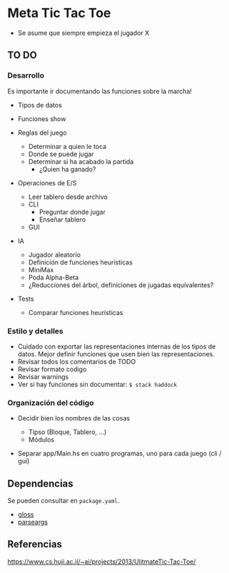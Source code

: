 Meta Tic Tac Toe
================
- Se asume que siempre empieza el jugador X

TO DO
-----

### Desarrollo
Es importante ir documentando las funciones sobre la marcha!

- Tipos de datos
- Funciones show
- Reglas del juego
  - Determinar a quien le toca
  - Donde se puede jugar
  - Determinar si ha acabado la partida
    - ¿Quien ha ganado?

- Operaciones de E/S
    - Leer tablero desde archivo
    - CLI
        - Preguntar donde jugar
        - Enseñar tablero
    - GUI

- IA
    - Jugador aleatorio
    - Definición de funciones heurísticas
    - MiniMax
    - Poda Alpha-Beta
    - ¿Reducciones del árbol, definiciones de jugadas equivalentes?

- Tests
    - Comparar funciones heurísticas

### Estilo y detalles
- Cuidado con exportar las representaciones internas de los tipos de datos. Mejor definir funciones que usen bien las representaciones.
- Revisar todos los comentarios de TODO
- Revisar formato codigo
- Revisar warnings
- Ver si hay funciones sin documentar: `$ stack haddock`

### Organización del código

- Decidir bien los nombres de las cosas
    - Tipso (Bloque, Tablero, ...)
    - Módulos

- Separar app/Main.hs en cuatro programas, uno para cada juego (cli / gui)

Dependencias
------------
Se pueden consultar en `package.yaml`.
- [gloss](https://hackage.haskell.org/package/gloss/)
- [parseargs](https://hackage.haskell.org/package/parseargs/)

Referencias
-----------
https://www.cs.huji.ac.il/~ai/projects/2013/UlitmateTic-Tac-Toe/

